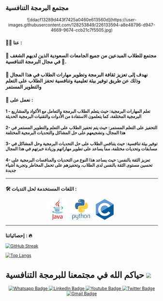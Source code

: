 ## مجتمع البرمجة التنافسية 


<div id="header" align="center">
<!--   <img src="https://media.giphy.com/media/M9gbBd9nbDrOTu1Mqx/giphy.gif" width="300"/> -->
  ![ddacf13289d443f7425a0460e613560d](https://user-images.githubusercontent.com/128253849/226133594-a8e48796-d947-4669-9674-ccb21c7f5505.jpg)
</div>

### :woman_technologist: عنا :

### مجتمع للطلاب المبدعين من جميع الجامعات السعودية الذين لديهم الشغف 🤩 في مجال البرمجة التنافسية 🤖.
<!-- <img src="https://media.giphy.com/media/WUlplcMpOCEmTGBtBW/giphy.gif" width="30">
 -->

### :seedling: نهدف إلى تعزيز ثقافة البرمجة وتطوير مهارات الطلاب في هذا المجال وذلك عن طريق توفير بيئة تعليمية وتنافسية تحفز الطلاب على التعلم والتطوير المستمر

 ### :telescope:   نعمل على : 
 
#### 1 - تعلم المهارات البرمجية: حيث يتعلم الطلاب البرمجة والتعامل مع الأكواد والمشاريع البرمجية المختلفة، كما يتعلمون الاستفادة من الأدوات والتقنيات البرمجية الحديثة

#### 2- التحفيز على التعلم المستمر: حيث يتم تحفيز الطلاب على التعلم والتطوير المستمر في هذا المجال، وتشجيعهم على حل المشاكل والتحديات البرمجية المختلفة

#### 3- توفير بيئة تنافسية: حيث يتنافس الطلاب على حل التحديات البرمجية وحل المشاكل في مسابقات وتحديات مختلفة، مما يساعد على تطوير مهاراتهم وزيادة خبرتهم في هذا المجال

#### 4- تعزيز الثقة بالنفس: حيث يساعد هذا النوع من التحديات والمنافسات البرمجية على تحسين مستوى الثقة بالنفس لدى الطلاب، وتحفيزهم على تحمل المخاطر وتجربة أشياء جديدة

---

### :hammer_and_wrench: اللغات المستخدمة لحل التديات :
<div align="center">
  <img src="https://github.com/devicons/devicon/blob/master/icons/java/java-original-wordmark.svg" title="Java" alt="Java" width="70" height="70"/>&nbsp;
  <img src="https://github.com/devicons/devicon/blob/master/icons/python/python-original-wordmark.svg" title="Python" alt="Python" width="70" height="70"/>&nbsp;
  <img src="https://github.com/devicons/devicon/blob/master/icons/c/c-original.svg" title="c++" alt="Spring" width="70" height="70"/>&nbsp;
</div>

---

### إحصائياتنا : :fire:
[![GitHub Streak](http://github-readme-streak-stats.herokuapp.com?user=Challengeteam1&theme=dark&background=000000)](https://git.io/streak-stats)


[![Top Langs](https://github-readme-stats.vercel.app/api/top-langs/?username=Challengeteam1&layout=compact&theme=vision-friendly-dark)](https://github.com/anuraghazra/github-readme-stats)

<h1>
  حياكم الله في مجتمعنا للبرمجة التنافسية
  <img src="https://media.giphy.com/media/hvRJCLFzcasrR4ia7z/giphy.gif" width="30px"/>
</h1>

<div id="badges" align="center">
  <a href="https://chat.whatsapp.com/IwAfr8zkfwSHIDwoMB97zr">
    <img src="https://img.shields.io/badge/WhatsApp-25D366?style=for-the-badge&logo=whatsapp&logoColor=white" alt="Whatsapp Badge"/>
  </a>
  <a href="your-linkedin-URL">
    <img src="https://img.shields.io/badge/LinkedIn-blue?style=for-the-badge&logo=linkedin&logoColor=white" alt="LinkedIn Badge"/>
  </a>
  <a href="your-youtube-URL">
    <img src="https://img.shields.io/badge/YouTube-red?style=for-the-badge&logo=youtube&logoColor=white" alt="Youtube Badge"/>
  </a>
  <a href="your-twitter-URL">
    <img src="https://img.shields.io/badge/Twitter-blue?style=for-the-badge&logo=twitter&logoColor=white" alt="Twitter Badge"/>
  </a>
  <a href="your-Gmail-URL">
    <img src="https://img.shields.io/badge/Gmail-D14836?style=for-the-badge&logo=gmail&logoColor=white" alt="Gmail Badge"/>
  </a>
</div>
<div id="badges" align="center">
  <img src="https://komarev.com/ghpvc/?username=Challengeteam1&style=flat-square&color=blue" alt=""/>
</div>

<!--
![ddacf13289d443f7425a0460e613560d](https://user-images.githubusercontent.com/128253849/226133594-a8e48796-d947-4669-9674-ccb21c7f5505.jpg)
### 
[<img src="https://user-images.githubusercontent.com/128253849/226134278-43ae2321-712b-492a-ab8b-c24895d5d941.png" alt="whatsapp" width="100"/>](https://chat.whatsapp.com/IwAfr8zkfwSHIDwoMB97zr)
  <a href="your-youtube-URL">
    <img src="https://img.shields.io/badge/YouTube-red?style=for-the-badge&logo=youtube&logoColor=white" alt="Youtube Badge"/>
  </a>
  <a href="your-twitter-URL">
    <img src="https://img.shields.io/badge/Twitter-blue?style=for-the-badge&logo=twitter&logoColor=white" alt="Twitter Badge"/>
  </a>
  <h1>
  hey there
  <img src="https://media.giphy.com/media/hvRJCLFzcasrR4ia7z/giphy.gif" width="30px"/>
</h1>
<img src="https://komarev.com/ghpvc/?username=your-github-username&style=flat-square&color=blue" alt=""/>

#### هذا الحساب يحتوي على التحديات المرفوعه والمُعتمدة من فريق التحدي بالاضافة لحلها ✨ 

Here are some ideas to get you started:

- 🔭 I’m currently working on ...
- 🌱 I’m currently learning ...
- 👯 I’m looking to collaborate on ...
- 🤔 I’m looking for help with ...
- 💬 Ask me about ...
- 📫 How to reach me: ...
- 😄 Pronouns: ...
- ⚡ Fun fact: ...
-->
